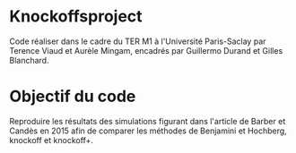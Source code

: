 # Knockoffsproject 
Code réaliser dans le cadre du TER M1 à l'Université Paris-Saclay par Terence Viaud et Aurèle Mingam, encadrés par Guillermo Durand et Gilles Blanchard.
# Objectif du code
Reproduire les résultats des simulations figurant dans l'article de Barber et Candès en 2015 afin de comparer les méthodes de Benjamini et Hochberg, knockoff et knockoff+.
